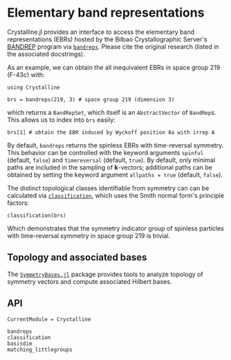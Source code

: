 # Elementary band representations

Crystalline.jl provides an interface to access the elementary band representations (EBRs) hosted by the Bilbao Crystallographic Server's [BANDREP](https://www.cryst.ehu.es/cgi-bin/cryst/programs/bandrep.pl)  program via [`bandreps`](@ref).
Please cite the original research (listed in the associated docstrings).

As an example, we can obtain the all inequivalent EBRs in space group 219 (F-43c) with:
```@example ebrs
using Crystalline

brs = bandreps(219, 3) # space group 219 (dimension 3)
```
which returns a `BandRepSet`, which itself is an `AbstractVector` of `BandRep`s. This allows us to index into `brs` easily:
```@example ebrs
brs[1] # obtain the EBR induced by Wyckoff position 8a with irrep A
```

By default, `bandreps` returns the spinless EBRs with time-reversal symmetry.
This behavior can be controlled with the keyword arguments `spinful` (default, `false`) and `timereversal` (default, `true`).
By default, only minimal paths are included in the sampling of **k**-vectors; additional paths can be obtained by setting the keyword argument `allpaths = true` (default, `false`).

The distinct topological classes identifiable from symmetry can can be calculated via [`classification`](@ref), which uses the Smith normal form's principle factors:
```@example ebrs
classification(brs)
```
Which demonstrates that the symmetry indicator group of spinless particles with time-reversal symmetry in space group 219 is trivial.

## Topology and associated bases
The [`SymmetryBases.jl`](https://github.com/thchr/SymmetryBases.jl) package provides tools to analyze topology of symmetry vectors and compute associated Hilbert bases.

## API

```@meta
CurrentModule = Crystalline
```

```@docs
bandreps
classification
basisdim
matching_littlegroups
```